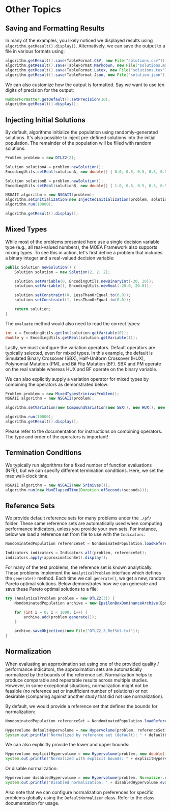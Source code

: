 # Other Topics

## Saving and Formatting Results

In many of the examples, you likely noticed we displayed results using `algorithm.getResult().display()`.
Alternatively, we can save the output to a file in various formats using:

<!-- java:examples/org/moeaframework/examples/misc/SaveAndFormatResultsExample.java [41:44] -->

```java
algorithm.getResult().save(TableFormat.CSV, new File("solutions.csv"));
algorithm.getResult().save(TableFormat.Markdown, new File("solutions.md"));
algorithm.getResult().save(TableFormat.Latex, new File("solutions.tex"));
algorithm.getResult().save(TableFormat.Json, new File("solution.json"));
```

We can also customize how the output is formatted.  Say we want to use ten digits of precision
for the output:

<!-- java:examples/org/moeaframework/examples/misc/SaveAndFormatResultsExample.java [47:48] -->

```java
NumberFormatter.getDefault().setPrecision(10);
algorithm.getResult().display();
```

## Injecting Initial Solutions

By default, algorithms initialize the population using randomly-generated solutions.  It's also possible to inject
pre-defined solutions into the initial population.  The remainder of the population will be filled with random
solutions.

<!-- java:examples/org/moeaframework/examples/misc/InjectSolutionsExample.java [34:46] -->

```java
Problem problem = new DTLZ2(2);

Solution solutionA = problem.newSolution();
EncodingUtils.setReal(solutionA, new double[] { 0.0, 0.5, 0.5, 0.5, 0.5, 0.5, 0.5, 0.5, 0.5, 0.5, 0.5 });

Solution solutionB = problem.newSolution();
EncodingUtils.setReal(solutionB, new double[] { 1.0, 0.5, 0.5, 0.5, 0.5, 0.5, 0.5, 0.5, 0.5, 0.5, 0.5 });

NSGAII algorithm = new NSGAII(problem);
algorithm.setInitialization(new InjectedInitialization(problem, solutionA, solutionB));
algorithm.run(10000);

algorithm.getResult().display();
```

## Mixed Types

While most of the problems presented here use a single decision variable type (e.g., all real-valued numbers), the MOEA
Framework also supports mixing types.  To see this in action, let's first define a problem that includes a binary integer
and a real-valued decision variable:

<!-- java:examples/org/moeaframework/examples/misc/MixedTypesExample.java [63:73] -->

```java
public Solution newSolution() {
    Solution solution = new Solution(2, 2, 2);

    solution.setVariable(0, EncodingUtils.newBinaryInt(-20, 20));
    solution.setVariable(1, EncodingUtils.newReal(-20.0, 20.0));

    solution.setConstraint(0, LessThanOrEqual.to(0.0));
    solution.setConstraint(1, LessThanOrEqual.to(0.0));

    return solution;
}
```

The `evaluate` method would also need to read the correct types:

<!-- java:examples/org/moeaframework/examples/misc/MixedTypesExample.java [49:50] -->

```java
int x = EncodingUtils.getInt(solution.getVariable(0));
double y = EncodingUtils.getReal(solution.getVariable(1));
```

Lastly, we must configure the variation operators.  Default operators are typically selected, even for mixed types.
In this example, the default is Simulated Binary Crossover (SBX), Half-Uniform Crossover (HUX), Polynomial Mutation
(PM), and Bit Flip Mutation (BF).  SBX and PM operate on the real variable whereas HUX and BF operate on the
binary variable.

We can also explicitly supply a variation operator for mixed types by combining the operators as demonstrated below:

<!-- java:examples/org/moeaframework/examples/misc/MixedTypesExample.java [78:84] -->

```java
Problem problem = new MixedTypesSrinivasProblem();
NSGAII algorithm = new NSGAII(problem);

algorithm.setVariation(new CompoundVariation(new SBX(), new HUX(), new PM(), new BitFlip()));

algorithm.run(10000);
algorithm.getResult().display();
```

Please refer to the documentation for instructions on combining operators.  The type and order of the operators is
important!

## Termination Conditions

We typically run algorithms for a fixed number of function evaluations (NFE), but we can specify different termination
conditions.  Here, we set the max wall-clock time.

<!-- java:examples/org/moeaframework/examples/misc/MaxTimeTerminationExample.java [35:36] -->

```java
NSGAII algorithm = new NSGAII(new Srinivas());
algorithm.run(new MaxElapsedTime(Duration.ofSeconds(seconds)));
```

## Reference Sets

We provide default reference sets for many problems under the `./pf/` folder.  These same reference sets are
automatically used when computing performance indicators, unless you provide your own sets.  For instance, below
we load a reference set from file to use with the `Indicators`:

<!-- java:examples/Example2.java [44:47] -->

```java
NondominatedPopulation referenceSet = NondominatedPopulation.loadReferenceSet("pf/DTLZ2.2D.pf");

Indicators indicators = Indicators.all(problem, referenceSet);
indicators.apply(approximationSet).display();
```

For many of the test problems, the reference set is known analytically.  These problems implement the
`AnalyticalProblem` interface which defines the `generate()` method.  Each time we call `generate()`, we get
a new, random Pareto optimal solutions.  Below demonstrates how we can generate and save these Pareto optimal solutions
to a file:

<!-- java:examples/org/moeaframework/examples/misc/GenerateReferenceSetExample.java [36:44] -->

```java
try (AnalyticalProblem problem = new DTLZ2(3)) {
    NondominatedPopulation archive = new EpsilonBoxDominanceArchive(Epsilons.of(0.01));

    for (int i = 0; i < 1000; i++) {
        archive.add(problem.generate());
    }

    archive.saveObjectives(new File("DTLZ2_3_RefSet.txt"));
}
```

## Normalization

When evaluating an approximation set using one of the provided quality / performance indicators, the approximation sets
are automatically normalized by the bounds of the reference set.  Normalization helps to produce comparable and
repeatable results across multiple studies.  However, in some exceptional situations, normalization might not be
feasible (no reference set or insufficient number of solutions) or not desirable (comparing against another study
that did not use normalization).

By default, we would provide a reference set that defines the bounds for normalization:

<!-- java:examples/org/moeaframework/examples/misc/NormalizationExample.java [44:47] -->


```java
NondominatedPopulation referenceSet = NondominatedPopulation.loadReferenceSet("pf/UF1.dat");

Hypervolume defaultHypervolume = new Hypervolume(problem, referenceSet);
System.out.println("Normalized by reference set (default): " + defaultHypervolume.evaluate(approximationSet.copy()));
```

We can also explicitly provide the lower and upper bounds:

<!-- java:examples/org/moeaframework/examples/misc/NormalizationExample.java [50:51] -->

```java
Hypervolume explicitHypervolume = new Hypervolume(problem, new double[] { 0.0, 0.0 }, new double[] { 2.0, 2.0 });
System.out.println("Normalized with explicit bounds: " + explicitHypervolume.evaluate(approximationSet));
```

Or disable normalization:

<!-- java:examples/org/moeaframework/examples/misc/NormalizationExample.java [54:55] -->

```java
Hypervolume disabledHypervolume = new Hypervolume(problem, Normalizer.none());
System.out.println("Disabled normalization: " + disabledHypervolume.evaluate(approximationSet));
```

Also note that we can configure normalization preferences for specific problems globally using the
`DefaultNormalizer` class.  Refer to the class documentation for usage.
